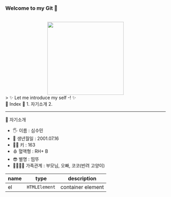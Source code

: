 ### Welcome to my Git 👋 
<br/>
<center><img src = "https://user-images.githubusercontent.com/95115282/165064623-a9069225-5a89-4e27-864a-bf2625e0d1e6.gif" width = "240px" height = "229px"></img></center>
> ✨  Let me introduce my self -!  ✨
<br/>
💜 Index 💜
  1. 자기소개
  2. 

***

 💬 자기소개
- 🖐 이름 : 심수민
- 🎉 생년월일 : 2001.07.16
- 💁‍♀️ 키 : 163
- 🩸 혈액형 : RH+ B
- 😎 별명 : 띰뚜
- 👨‍👩‍👧‍👦 가족관계 : 부모님, 오빠, 코코(반려 고양이)


| name | type | description |
| --- | --- | --- |
| el | `HTMLElement` | container element |

